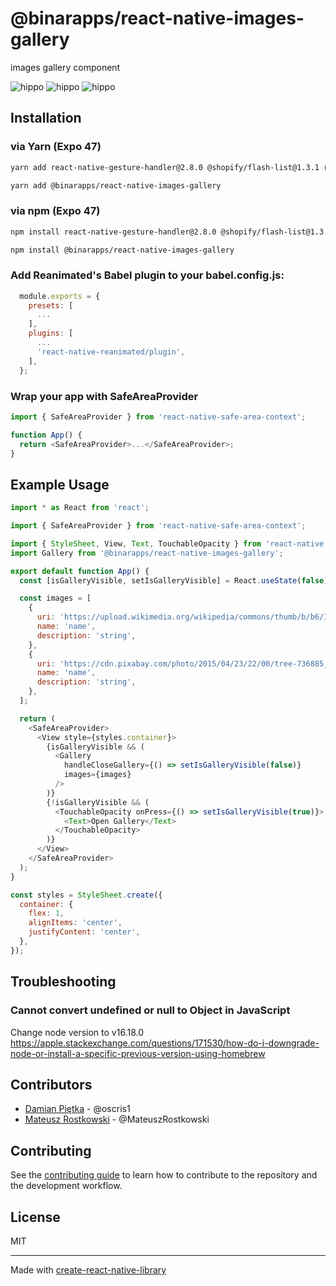 # @binarapps/react-native-images-gallery

images gallery component

![hippo](https://thumbs.gfycat.com/BouncyShabbyDoctorfish-max-1mb.gif)
![hippo](https://thumbs.gfycat.com/FrightenedHighAsiansmallclawedotter-max-1mb.gif)
![hippo](https://thumbs.gfycat.com/GrotesqueUnawareGrassspider-max-1mb.gif)

## Installation

### via Yarn (Expo 47)

```sh
yarn add react-native-gesture-handler@2.8.0 @shopify/flash-list@1.3.1 react-native-reanimated@2.12.0 react-native-redash@18.1.0 react-native-safe-area-context@4.4.1
```

```sh
yarn add @binarapps/react-native-images-gallery
```

### via npm (Expo 47)

```sh
npm install react-native-gesture-handler@2.8.0 @shopify/flash-list@1.3.1 react-native-reanimated@2.12.0 react-native-redash@18.1.0 react-native-safe-area-context@4.4.1
```

```sh
npm install @binarapps/react-native-images-gallery
```

### Add Reanimated's Babel plugin to your babel.config.js:

```js
  module.exports = {
    presets: [
      ...
    ],
    plugins: [
      ...
      'react-native-reanimated/plugin',
    ],
  };
```

### Wrap your app with SafeAreaProvider

```js
import { SafeAreaProvider } from 'react-native-safe-area-context';

function App() {
  return <SafeAreaProvider>...</SafeAreaProvider>;
}
```

## Example Usage

```js
import * as React from 'react';

import { SafeAreaProvider } from 'react-native-safe-area-context';

import { StyleSheet, View, Text, TouchableOpacity } from 'react-native';
import Gallery from '@binarapps/react-native-images-gallery';

export default function App() {
  const [isGalleryVisible, setIsGalleryVisible] = React.useState(false);

  const images = [
    {
      uri: 'https://upload.wikimedia.org/wikipedia/commons/thumb/b/b6/Image_created_with_a_mobile_phone.png/640px-Image_created_with_a_mobile_phone.png',
      name: 'name',
      description: 'string',
    },
    {
      uri: 'https://cdn.pixabay.com/photo/2015/04/23/22/00/tree-736885__480.jpg',
      name: 'name',
      description: 'string',
    },
  ];

  return (
    <SafeAreaProvider>
      <View style={styles.container}>
        {isGalleryVisible && (
          <Gallery
            handleCloseGallery={() => setIsGalleryVisible(false)}
            images={images}
          />
        )}
        {!isGalleryVisible && (
          <TouchableOpacity onPress={() => setIsGalleryVisible(true)}>
            <Text>Open Gallery</Text>
          </TouchableOpacity>
        )}
      </View>
    </SafeAreaProvider>
  );
}

const styles = StyleSheet.create({
  container: {
    flex: 1,
    alignItems: 'center',
    justifyContent: 'center',
  },
});
```

## Troubleshooting

### Cannot convert undefined or null to Object in JavaScript

Change node version to v16.18.0
https://apple.stackexchange.com/questions/171530/how-do-i-downgrade-node-or-install-a-specific-previous-version-using-homebrew

## Contributors

- [Damian Piętka](https://www.github.com/oscris1) - @oscris1
- [Mateusz Rostkowski](https://www.github.com/MateuszRostkowski) - @MateuszRostkowski

## Contributing

See the [contributing guide](CONTRIBUTING.md) to learn how to contribute to the repository and the development workflow.

## License

MIT

---

Made with [create-react-native-library](https://github.com/callstack/react-native-builder-bob)
